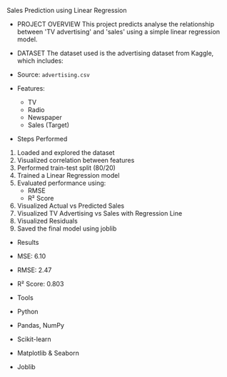 Sales Prediction using Linear Regression

- PROJECT OVERVIEW
This project predicts analyse the relationship between 'TV advertising' and 'sales' using a simple linear regression model.


- DATASET
The dataset used is the advertising dataset from Kaggle, which includes:
- Source: `advertising.csv`
- Features:
  - TV
  - Radio
  - Newspaper
  - Sales (Target)


- Steps Performed

1. Loaded and explored the dataset
2. Visualized correlation between features
3. Performed train-test split (80/20)
4. Trained a Linear Regression model
5. Evaluated performance using:
   - RMSE
   - R² Score
6. Visualized Actual vs Predicted Sales
7. Visualized TV Advertising vs Sales with Regression Line
8. Visualized Residuals
9. Saved the final model using joblib


- Results
- MSE: 6.10
- RMSE: 2.47
- R² Score: 0.803


- Tools

- Python
- Pandas, NumPy
- Scikit-learn
- Matplotlib & Seaborn
- Joblib


